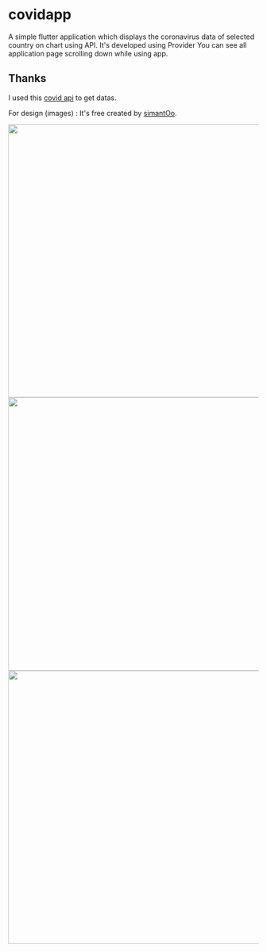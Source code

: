 # covidapp


A simple flutter application which displays the coronavirus data of selected country on chart using API. It's developed using Provider
You can see all application page scrolling down while using app.


## Thanks

I used this [covid api](https://github.com/javieraviles/covidAPI) to get datas.

For design (images) : It's free created by [simantOo](https://dribbble.com/shots/11015463-Covid-19-App-Free). 

 
<img src="https://user-images.githubusercontent.com/22919680/185630231-20f53b7f-bd8c-4d5f-bb35-f6bbc602c975.png"  height="550">
<img src="https://user-images.githubusercontent.com/22919680/185630277-7dcce9b6-bdef-4a24-b1da-1c7e7a8a83e9.png"  height="550">
<img src="https://user-images.githubusercontent.com/22919680/185630311-bc5292d7-da5f-43a2-af33-d277fffd8cef.png"  height="550">






          

